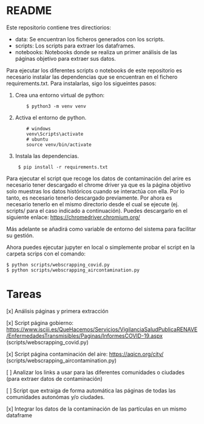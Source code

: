 # README

Este repositorio contiene tres directiorios: 

 - data: Se encuentran los ficheros generados con los scripts.
 - scripts: Los scripts para extraer los dataframes.
 - notebooks: Notebooks donde se realiza un primer análisis de las páginas objetivo para extraer sus datos.
 
Para ejecutar los diferentes scripts o notebooks de este repositorio es necesario instalar las 
dependencias que se encuentran en el fichero requirements.txt. Para instalarlas, sigo los sigueintes pasos:

1. Crea una entorno virtual de python:
    ````shell script
        $ python3 -m venv venv
    ````
1. Activa el entorno de python.
    ````shell script
        # windows
        venv\Scripts\activate
        # ubuntu
        source venv/bin/activate
    ````
1. Instala las dependencias.
    ````shell script
     $ pip install -r requirements.txt
    ````

Para ejecutar el script que recoge los datos de contaminación del arire es necesario tener descargado el chrome driver
ya que es la página objetivo solo muestras los datos históricos cuando se interactúa con ella. Por lo tanto, es 
necesario tenerlo descargado previamente. Por ahora es necesario tenerlo en el mismo directorio desde el cual se 
ejecute (ej. scripts/ para el caso indicado a continuación). 
Puedes descargarlo en el siguiente enlace:
    https://chromedriver.chromium.org/

Más adelante se añadirá como variable de entorno del sistema para facilitar su gestión.

Ahora puedes ejecutar jupyter en local o simplemente probar el script en la carpeta scrips con el comando:
````shell script
$ python scripts/webscrapping_covid.py
$ python scripts/webscrapping_aircontamination.py
````

    
# Tareas

[x] Análisis páginas y primera extracción

[x] Script página gobierno: 
https://www.isciii.es/QueHacemos/Servicios/VigilanciaSaludPublicaRENAVE/EnfermedadesTransmisibles/Paginas/InformesCOVID-19.aspx 
(scripts/webscrapping_covid.py)

[x] Script página contaminación del aire: https://aqicn.org/city/ (scripts/webscrapping_aircontamination.py)

[ ] Analizar los links a usar para las diferentes comunidades o ciudades (para extraer datos de contaminación)

[ ] Script que extraiga de forma automática las páginas de todas las comunidades autonómas y/o ciudades.

[x] Integrar los datos de la contaminación de las partículas en un mismo dataframe